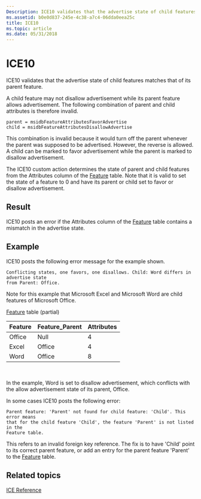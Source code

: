 ```yaml
---
Description: ICE10 validates that the advertise state of child features matches that of its parent feature.
ms.assetid: b0e0d837-245e-4c38-a7c4-06dda0eea25c
title: ICE10
ms.topic: article
ms.date: 05/31/2018
---
```


# ICE10

ICE10 validates that the advertise state of child features matches that of its parent feature.

A child feature may not disallow advertisement while its parent feature allows advertisement. The following combination of parent and child attributes is therefore invalid.

``` syntax
parent = msidbFeatureAttributesFavorAdvertise 
child = msidbFeatureAttributesDisallowAdvertise
```

This combination is invalid because it would turn off the parent whenever the parent was supposed to be advertised. However, the reverse is allowed. A child can be marked to favor advertisement while the parent is marked to disallow advertisement.

The ICE10 custom action determines the state of parent and child features from the Attributes column of the [Feature](feature-table.md) table. Note that it is valid to set the state of a feature to 0 and have its parent or child set to favor or disallow advertisement.

## Result

ICE10 posts an error if the Attributes column of the [Feature](feature-table.md) table contains a mismatch in the advertise state.

## Example

ICE10 posts the following error message for the example shown.

``` syntax
Conflicting states, one favors, one disallows. Child: Word differs in advertise state 
from Parent: Office.
```

Note for this example that Microsoft Excel and Microsoft Word are child features of Microsoft Office.

[Feature](feature-table.md) table (partial)



| Feature | Feature\_Parent | Attributes |
|---------|-----------------|------------|
| Office  | Null            | 4          |
| Excel   | Office          | 4          |
| Word    | Office          | 8          |



 

In the example, Word is set to disallow advertisement, which conflicts with the allow advertisement state of its parent, Office.

In some cases ICE10 posts the following error:

``` syntax
Parent feature: 'Parent' not found for child feature: 'Child'. This error means 
that for the child feature 'Child', the feature 'Parent' is not listed in the 
Feature table.
```

This refers to an invalid foreign key reference. The fix is to have 'Child' point to its correct parent feature, or add an entry for the parent feature 'Parent' to the [Feature](feature-table.md) table.

## Related topics

<dl> <dt>

[ICE Reference](ice-reference.md)
</dt> </dl>

 

 



